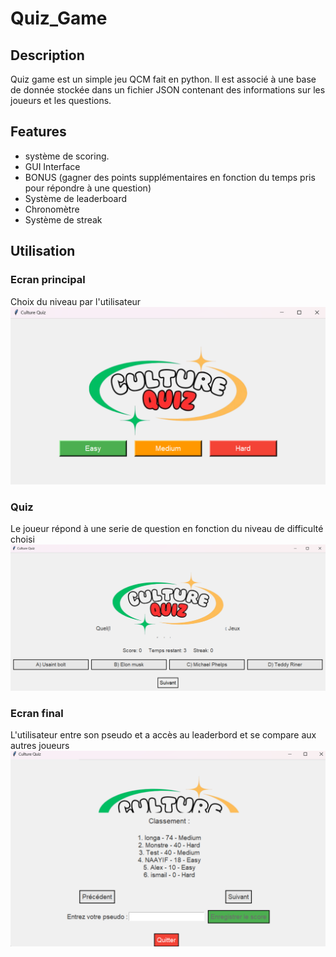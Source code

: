 # Quiz_Game

## Description

Quiz game est un simple jeu QCM fait en python. 
Il est associé à une base de donnée stockée dans un fichier JSON
contenant des informations sur les joueurs et les questions. 

## Features

- système de scoring.
- GUI Interface 
- BONUS (gagner des points supplémentaires en fonction du temps pris pour répondre à une question)
- Système de leaderboard
- Chronomètre 
- Système de streak 


## Utilisation
### Ecran principal
Choix du niveau par l'utilisateur
![interface d'illustration](source_code/img/1.png "Illustration")

### Quiz 
Le joueur répond à une serie de question en 
fonction du niveau de difficulté choisi
![interface d'illustration](source_code/img/2.png "Illustration")

### Ecran final 
L'utilisateur entre son pseudo et a accès au leaderbord 
et se compare aux autres joueurs
![interface d'illustration](source_code/img/3.png "Illustration")




